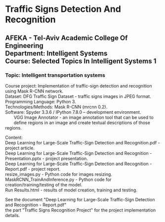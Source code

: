 # Traffic Signs Detection And Recognition
## AFEKA - Tel-Aviv Academic College Of Engineering<br/>Department: Intelligent Systems<br/>Course: Selected Topics In Intelligent Systems 1
### Topic: Intelligent transportation systems

Course project: Implementation of traffic-sign detection and recognition using Mask R-CNN network.<br/>
Dataset: DFG Traffic Sign Dataset - traffic signs images in JPEG format.<br/>
Programming Language: Python 3.<br/>
Technologies/Methods: Mask R-CNN (mrcnn 0.2).<br/>
Software: Spyder 3.3.6 / IPython 7.8.0 – development environment.<br/>
&emsp;&emsp;VGG Image Annotator - an image annotation tool that can be used to<br/>
&emsp;&emsp;define regions in an image and create textual descriptions of those regions.

Content:<br/>
Deep Learning for Large-Scale Traffic-Sign Detection and Recognition.pdf - project article.<br/>
Deep Learning for Large-Scale Traffic-Sign Detection and Recognition - Presentation.pptx - project presentation.<br/>
Deep Learning for Large-Scale Traffic-Sign Detection and Recognition - Report.pdf - project report.<br/>
resize_images.py - Python code for images resizing.<br/>
MaskRCNN_TrainAndInference.py - Python code for creation/training/testing of the model.<br/>
Run Results.html - results of model creation, training and testing.<br/>

See the document "Deep Learning for Large-Scale Traffic-Sign Detection and Recognition - Report.pdf" <br/>
the part "Traffic Signs Recognition Project" for the project implementation details.<br/>

